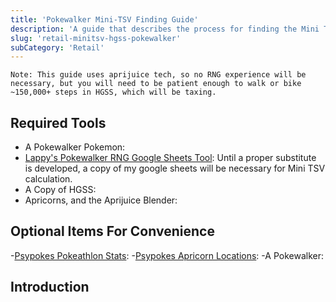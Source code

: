 ```yaml
---
title: 'Pokewalker Mini-TSV Finding Guide'
description: 'A guide that describes the process for finding the Mini TSV of a save file, a value which can be used in place of SID, for pokewalker RNGs. Part 7 of the original guide.'
slug: 'retail-minitsv-hgss-pokewalker'
subCategory: 'Retail'
---
```

```
Note: This guide uses aprijuice tech, so no RNG experience will be necessary, but you will need to be patient enough to walk or bike ~150,000+ steps in HGSS, which will be taxing. 
```
## Required Tools
- A Pokewalker Pokemon:
- [Lappy's Pokewalker RNG Google Sheets Tool](https://docs.google.com/spreadsheets/d/1J0fD1pzn5EW3XjzKpW-ubcZ3nUAI8A6bEzt2n1ZWecU/edit?usp=sharing): Until a proper substitute is developed, a copy of my google sheets will be necessary for Mini TSV calculation. 
- A Copy of HGSS:
- Apricorns, and the Aprijuice Blender:
## Optional Items For Convenience
-[Psypokes Pokeathlon Stats](http://www.psypokes.com/hgss/pokeathlon_stats.php):
-[Psypokes Apricorn Locations](http://www.psypokes.com/hgss/apricorns.php):
-A Pokewalker:
## Introduction


